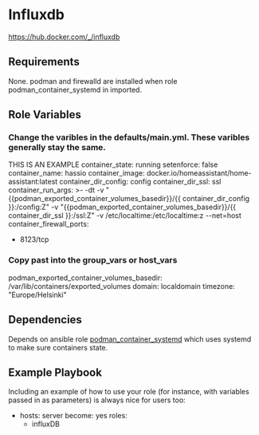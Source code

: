 Influxdb
=========

https://hub.docker.com/_/influxdb

Requirements
------------

None. podman and firewalld are installed when role podman_container_systemd in imported.

Role Variables
--------------

### Change the varibles in the defaults/main.yml. These varibles generally stay the same.

THIS IS AN EXAMPLE
container_state: running
setenforce: false
container_name: hassio
container_image: docker.io/homeassistant/home-assistant:latest
container_dir_config: config
container_dir_ssl: ssl
container_run_args: >-
  -dt
  -v "{{podman_exported_container_volumes_basedir}}/{{ container_dir_config }}:/config:Z"
  -v "{{podman_exported_container_volumes_basedir}}/{{ container_dir_ssl }}:/ssl:Z"
  -v /etc/localtime:/etc/localtime:z
  --net=host
container_firewall_ports:
  - 8123/tcp 


### Copy past into the group_vars or host_vars ###

podman_exported_container_volumes_basedir: /var/lib/containers/exported_volumes
domain: localdomain
timezone: "Europe/Helsinki"

Dependencies
------------

Depends on ansible role [podman_container_systemd](https://galaxy.ansible.com/ikke_t/podman_container_systemd) which uses systemd to make sure containers state.

Example Playbook
----------------

Including an example of how to use your role (for instance, with variables passed in as parameters) is always nice for users too:

- hosts: server
  become: yes
  roles:
     - influxDB


